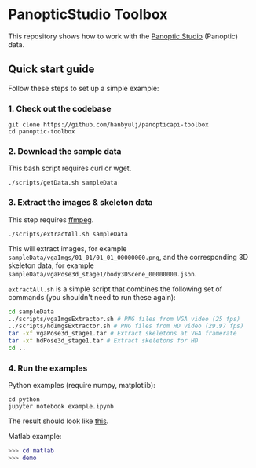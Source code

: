 PanopticStudio Toolbox
======================

This repository shows how to work with the [Panoptic Studio](http://domedb.perception.cs.cmu.edu) (Panoptic) data.

## Quick start guide
Follow these steps to set up a simple example:

### 1. Check out the codebase
```
git clone https://github.com/hanbyulj/panopticapi-toolbox
cd panoptic-toolbox
```

### 2. Download the sample data
This bash script requires curl or wget.
```
./scripts/getData.sh sampleData
```

### 3. Extract the images & skeleton data
This step requires [ffmpeg](https://ffmpeg.org/).
```
./scripts/extractAll.sh sampleData
```
This will extract images, for example `sampleData/vgaImgs/01_01/01_01_00000000.png`, and the corresponding 3D skeleton data, for example `sampleData/vgaPose3d_stage1/body3DScene_00000000.json`.

`extractAll.sh` is a simple script that combines the following set of commands (you shouldn't need to run these again):
```bash
cd sampleData
../scripts/vgaImgsExtractor.sh # PNG files from VGA video (25 fps)
../scripts/hdImgsExtractor.sh # PNG files from HD video (29.97 fps)
tar -xf vgaPose3d_stage1.tar # Extract skeletons at VGA framerate
tar -xf hdPose3d_stage1.tar # Extract skeletons for HD
cd ..
```

### 4. Run the examples
Python examples (require numpy, matplotlib):
```
cd python
jupyter notebook example.ipynb
```
The result should look like [this](https://github.com/CMU-Perceptual-Computing-Lab/panopticapi_d/blob/master/python/example.ipynb).

Matlab example:
```matlab
>>> cd matlab
>>> demo
```
